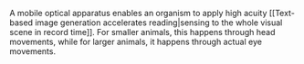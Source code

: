 ---
---

A mobile optical apparatus enables an organism to apply high acuity [[Text-based image generation accelerates reading|sensing to the whole visual scene in record time]]. For smaller animals, this happens through head movements, while for larger animals, it happens through actual eye movements.